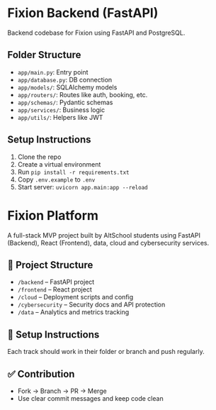 
#  Fixion Backend (FastAPI)

Backend codebase for Fixion using FastAPI and PostgreSQL.

##  Folder Structure
- `app/main.py`: Entry point
- `app/database.py`: DB connection
- `app/models/`: SQLAlchemy models
- `app/routers/`: Routes like auth, booking, etc.
- `app/schemas/`: Pydantic schemas
- `app/services/`: Business logic
- `app/utils/`: Helpers like JWT

## Setup Instructions
1. Clone the repo
2. Create a virtual environment
3. Run `pip install -r requirements.txt`
4. Copy `.env.example` to `.env`
5. Start server: `uvicorn app.main:app --reload`


# Fixion Platform

A full-stack MVP project built by AltSchool students using FastAPI (Backend), React (Frontend), data, cloud and cybersecurity services.

## 📁 Project Structure
- `/backend` – FastAPI project
- `/frontend` – React project
- `/cloud` – Deployment scripts and config
- `/cybersecurity` – Security docs and API protection
- `/data` – Analytics and metrics tracking

## 🔧 Setup Instructions
Each track should work in their folder or branch and push regularly.

## ✅ Contribution
- Fork → Branch → PR → Merge  
- Use clear commit messages and keep code clean


